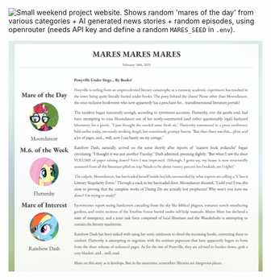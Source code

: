 ![Small weekend project website](https://www.mare-of-the-day.com/). Shows random 'mares of the day' from various
categories + AI generated news stories + random episodes, using openrouter
(needs API key and define a random `MARES_SEED` in `.env`).

![Screenshot of mare of the day website](docs/screenshot.png)
